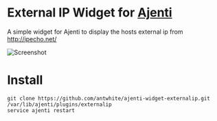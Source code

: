 # External IP Widget for [Ajenti](http://ajenti.org)

A simple widget for Ajenti to display the hosts external ip from http://ipecho.net/ 

![Screenshot](http://i.imgur.com/IONOWw8.png)

# Install
```
git clone https://github.com/antwhite/ajenti-widget-externalip.git /var/lib/ajenti/plugins/externalip
service ajenti restart
```
